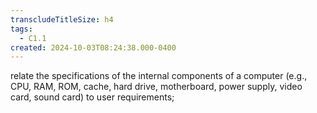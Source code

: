 ```yaml
---
transcludeTitleSize: h4
tags:
  - C1.1
created: 2024-10-03T08:24:38.000-0400
---
```

relate the specifications of the internal components of a computer (e.g., CPU, RAM, ROM, cache, hard drive, motherboard, power supply, video card, sound card) to user requirements;